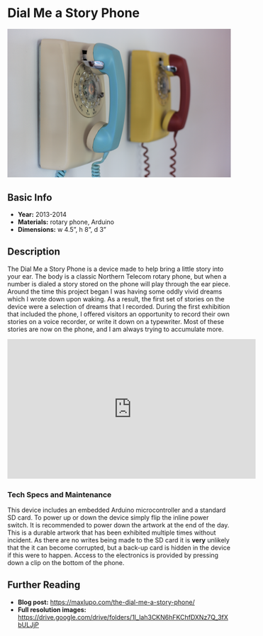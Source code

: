 # Dial Me a Story Phone

<img src="https://github.com/mlupo/artwork-docs/raw/master/images/Dial_Me_a_story.png" width="650">

## Basic Info
- **Year:** 2013-2014
- **Materials:** rotary phone, Arduino
- **Dimensions:**  w 4.5”, h 8”, d 3”

## Description
The Dial Me a Story Phone is a device made to help bring a little story into your ear. The body is a classic Northern Telecom rotary phone, but when a number is dialed a story stored on the phone will play through the ear piece. Around the time this project began I was having some oddly vivid dreams which I wrote down upon waking. As a result, the first set of stories on the device were a selection of dreams that I recorded. During the first exhibition that included the phone, I offered visitors an opportunity to record their own stories on a voice recorder, or write it down on a typewriter. Most of these stories are now on the phone, and I am always trying to accumulate more.

<div class="video-container">
<iframe width="560" height="315" src="https://www.youtube-nocookie.com/embed/fHtOo81_-xk?rel=0" frameborder="0" allow="autoplay; encrypted-media" allowfullscreen></iframe>
</div>

### Tech Specs and Maintenance
This device includes an embedded Arduino microcontroller and a standard SD card. To power up or down the device simply flip the inline power switch. It is recommended to power down the artwork at the end of the day. This is a durable artwork that has been exhibited multiple times without incident. As there are no writes being made to the SD card it is **very** unlikely that the it can become corrupted, but a back-up card is hidden in the device if this were to happen. Access to the electronics is provided by pressing down a clip on the bottom of the phone.

## Further Reading
- **Blog post:** <https://maxlupo.com/the-dial-me-a-story-phone/>
- **Full resolution images:** <https://drive.google.com/drive/folders/1I_lah3CKN6hFKChfDXNz7Q_3fXbULJjP>
